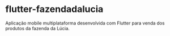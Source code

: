 # flutter-fazendadalucia
 Aplicação mobile multiplataforma desenvolvida com Flutter para venda dos produtos da fazenda da Lúcia.
